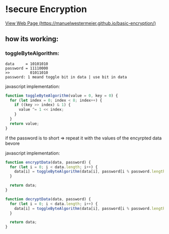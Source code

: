 # !secure Encryption

[View Web Page (https://manuelwestermeier.github.io/basic-encryption/)](https://manuelwestermeier.github.io/basic-encryption/)

## how its working:

### toggleByteAlgorithm:

```
data     = 10101010
password = 11110000
>>         01011010
password: 1 meand toggle bit in data | use bit in data
```

javascript implementation:

```js
function toggleByteAlgorithm(value = 0, key = 0) {
  for (let index = 0; index < 8; index++) {
    if ((key >> index) & 1) {
      value ^= 1 << index;
    }
  }
  return value;
}
```

if the password is to short => repeat it with the values of the encyrpted data bevore

javascript implementation:

```js
function encryptData(data, password) {
  for (let i = 0; i < data.length; i++) {
    data[i] = toggleByteAlgorithm(data[i], password[i % password.length]);
  }

  return data;
}

function decryptData(data, password) {
  for (let i = 0; i < data.length; i++) {
    data[i] = toggleByteAlgorithm(data[i], password[i % password.length]);
  }

  return data;
}
```